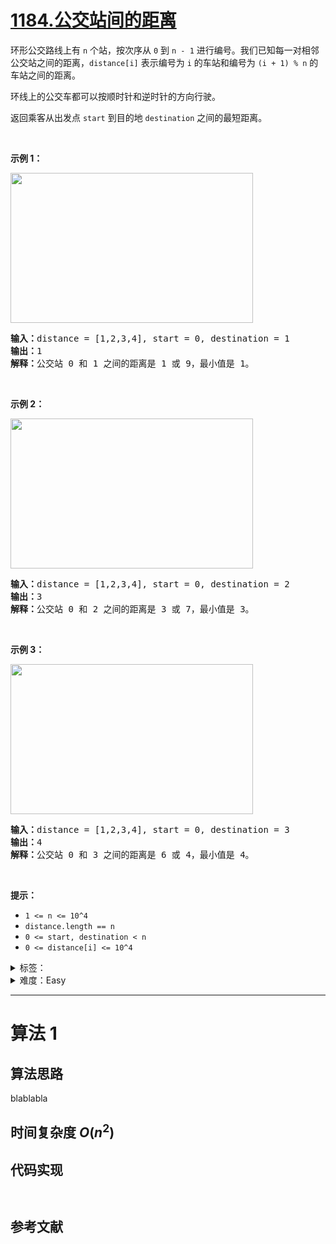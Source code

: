 # [1184.公交站间的距离](https://leetcode.cn/problems/distance-between-bus-stops/)

<p>环形公交路线上有&nbsp;<code>n</code>&nbsp;个站，按次序从&nbsp;<code>0</code>&nbsp;到&nbsp;<code>n - 1</code>&nbsp;进行编号。我们已知每一对相邻公交站之间的距离，<code>distance[i]</code>&nbsp;表示编号为&nbsp;<code>i</code>&nbsp;的车站和编号为&nbsp;<code>(i + 1) % n</code>&nbsp;的车站之间的距离。</p>

<p>环线上的公交车都可以按顺时针和逆时针的方向行驶。</p>

<p>返回乘客从出发点&nbsp;<code>start</code>&nbsp;到目的地&nbsp;<code>destination</code>&nbsp;之间的最短距离。</p>

<p>&nbsp;</p>

<p><strong>示例 1：</strong></p>

<p><img alt="" src="https://assets.leetcode-cn.com/aliyun-lc-upload/uploads/2019/09/08/untitled-diagram-1.jpg" style="height: 240px; width: 388px;"></p>

<pre><strong>输入：</strong>distance = [1,2,3,4], start = 0, destination = 1
<strong>输出：</strong>1
<strong>解释：</strong>公交站 0 和 1 之间的距离是 1 或 9，最小值是 1。</pre>

<p>&nbsp;</p>

<p><strong>示例 2：</strong></p>

<p><img alt="" src="https://assets.leetcode-cn.com/aliyun-lc-upload/uploads/2019/09/08/untitled-diagram-1-1.jpg" style="height: 240px; width: 388px;"></p>

<pre><strong>输入：</strong>distance = [1,2,3,4], start = 0, destination = 2
<strong>输出：</strong>3
<strong>解释：</strong>公交站 0 和 2 之间的距离是 3 或 7，最小值是 3。
</pre>

<p>&nbsp;</p>

<p><strong>示例 3：</strong></p>

<p><img alt="" src="https://assets.leetcode-cn.com/aliyun-lc-upload/uploads/2019/09/08/untitled-diagram-1-2.jpg" style="height: 240px; width: 388px;"></p>

<pre><strong>输入：</strong>distance = [1,2,3,4], start = 0, destination = 3
<strong>输出：</strong>4
<strong>解释：</strong>公交站 0 和 3 之间的距离是 6 或 4，最小值是 4。
</pre>

<p>&nbsp;</p>

<p><strong>提示：</strong></p>

<ul>
	<li><code>1 &lt;= n&nbsp;&lt;= 10^4</code></li>
	<li><code>distance.length == n</code></li>
	<li><code>0 &lt;= start, destination &lt; n</code></li>
	<li><code>0 &lt;= distance[i] &lt;= 10^4</code></li>
</ul>

<details>
<summary>标签：</summary>
['数组']
</details>

<details>
<summary>难度：Easy</summary>
喜欢：92
</details>

---

# 算法 1

## 算法思路

blablabla

## 时间复杂度 $O(n^2)$

## 代码实现

```cpp []

```

```java []

```

## 参考文献
